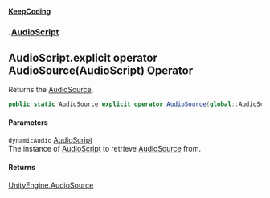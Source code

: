 #### [KeepCoding](index.md 'index')
### [](.md '').[AudioScript](AudioScript.md 'AudioScript')
## AudioScript.explicit operator AudioSource(AudioScript) Operator
Returns the [AudioSource](AudioScript.AudioSource.md 'global::AudioScript.AudioSource').  
```csharp
public static AudioSource explicit operator AudioSource(global::AudioScript dynamicAudio);
```
#### Parameters
<a name='global..AudioScript.op_ExplicitAudioSource(global..AudioScript).dynamicAudio'></a>
`dynamicAudio` [AudioScript](AudioScript.md 'AudioScript')  
The instance of [AudioScript](AudioScript.md 'AudioScript') to retrieve [AudioSource](AudioScript.AudioSource.md 'global::AudioScript.AudioSource') from.
  
#### Returns
[UnityEngine.AudioSource](https://docs.microsoft.com/en-us/dotnet/api/UnityEngine.AudioSource 'UnityEngine.AudioSource')  
